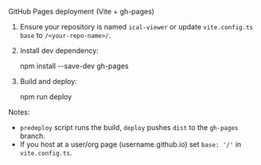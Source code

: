 GitHub Pages deployment (Vite + gh-pages)

1. Ensure your repository is named `ical-viewer` or update `vite.config.ts` `base` to `/<your-repo-name>/`.

2. Install dev dependency:

   npm install --save-dev gh-pages

3. Build and deploy:

   npm run deploy

Notes:

- `predeploy` script runs the build, `deploy` pushes `dist` to the `gh-pages` branch.
- If you host at a user/org page (username.github.io) set `base: '/'` in `vite.config.ts`.
